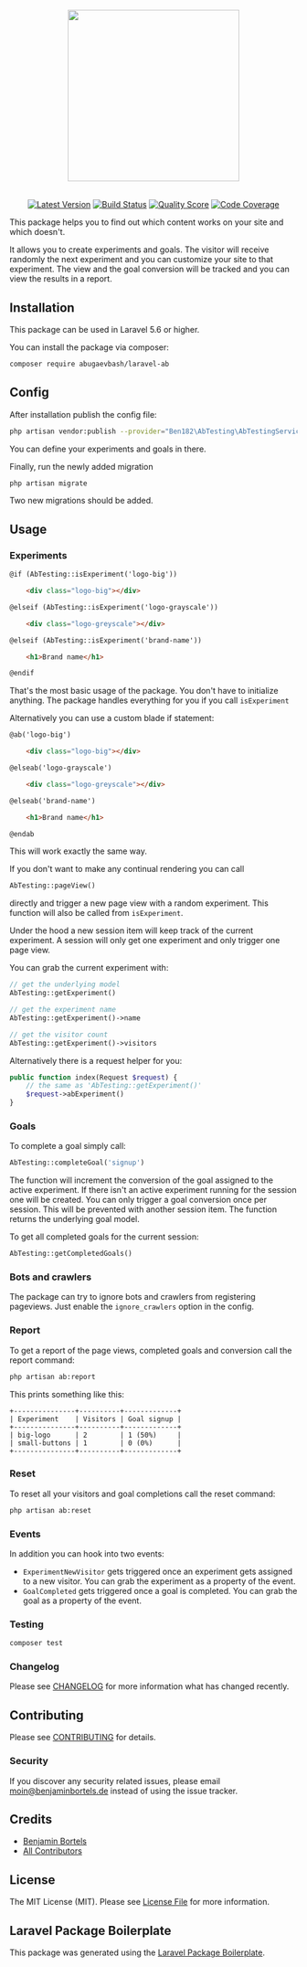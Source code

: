 <h6 align="center">
    <img src="https://i.ibb.co/hy7fjMG/Laravel-AB.png" width="300"/>
</h6>

<p align="center"><a href="https://github.com/abugaevbash/laravel-ab/releases"><img src="https://camo.githubusercontent.com/c3ce61db6a98f1a6d141a4fc3b3f83c182674ba8/68747470733a2f2f696d672e736869656c64732e696f2f6769746875622f72656c656173652f62656e3138322f6c61726176656c2d61622e7376673f7374796c653d666c61742d737175617265" alt="Latest Version" data-canonical-src="https://img.shields.io/github/release/abugaevbash/laravel-ab.svg?style=flat-square" style="max-width:100%;"></a>
<a href="https://travis-ci.org/abugaevbash/laravel-ab" rel="nofollow"><img src="https://camo.githubusercontent.com/7994c56ad88fb3e839360835571cc670d88af2e2/68747470733a2f2f696d672e736869656c64732e696f2f7472617669732f62656e3138322f6c61726176656c2d61622f6d61737465722e7376673f7374796c653d666c61742d737175617265" alt="Build Status" data-canonical-src="https://img.shields.io/travis/abugaevbash/laravel-ab/master.svg?style=flat-square" style="max-width:100%;"></a>
<a href="https://scrutinizer-ci.com/g/abugaevbash/laravel-ab" rel="nofollow"><img src="https://camo.githubusercontent.com/88e5e8e14c12f93518fa07a025a15893ae8772e4/68747470733a2f2f696d672e736869656c64732e696f2f7363727574696e697a65722f672f62656e3138322f6c61726176656c2d61622e7376673f7374796c653d666c61742d737175617265" alt="Quality Score" data-canonical-src="https://img.shields.io/scrutinizer/g/abugaevbash/laravel-ab.svg?style=flat-square" style="max-width:100%;"></a>
<a href="https://scrutinizer-ci.com/g/abugaevbash/laravel-ab/?branch=master" rel="nofollow"><img src="https://camo.githubusercontent.com/de896bb05aa6d6224d2c1e7be81c36b18895128d/68747470733a2f2f7363727574696e697a65722d63692e636f6d2f672f62656e3138322f6c61726176656c2d61622f6261646765732f636f7665726167652e706e673f623d6d6173746572" alt="Code Coverage" data-canonical-src="https://scrutinizer-ci.com/g/abugaevbash/laravel-ab/badges/coverage.png?b=master" style="max-width:100%;"></a></p>

This package helps you to find out which content works on your site and which doesn't.

It allows you to create experiments and goals. The visitor will receive randomly the next experiment and you can customize your site to that experiment. The view and the goal conversion will be tracked and you can view the results in a report.

## Installation

This package can be used in Laravel 5.6 or higher.

You can install the package via composer:

```bash
composer require abugaevbash/laravel-ab
```

## Config

After installation publish the config file:

```bash
php artisan vendor:publish --provider="Ben182\AbTesting\AbTestingServiceProvider"
```

You can define your experiments and goals in there.

Finally, run the newly added migration

```bash
php artisan migrate
```

Two new migrations should be added.

## Usage

### Experiments

```html
@if (AbTesting::isExperiment('logo-big'))

    <div class="logo-big"></div>

@elseif (AbTesting::isExperiment('logo-grayscale'))

    <div class="logo-greyscale"></div>

@elseif (AbTesting::isExperiment('brand-name'))

    <h1>Brand name</h1>

@endif
```

That's the most basic usage of the package. You don't have to initialize anything. The package handles everything for you if you call `isExperiment`

Alternatively you can use a custom blade if statement:

```html
@ab('logo-big')

    <div class="logo-big"></div>

@elseab('logo-grayscale')

    <div class="logo-greyscale"></div>

@elseab('brand-name')

    <h1>Brand name</h1>

@endab
```

This will work exactly the same way.

If you don't want to make any continual rendering you can call

```php
AbTesting::pageView()
```

directly and trigger a new page view with a random experiment. This function will also be called from `isExperiment`.

Under the hood a new session item will keep track of the current experiment. A session will only get one experiment and only trigger one page view.

You can grab the current experiment with:

```php
// get the underlying model
AbTesting::getExperiment()

// get the experiment name
AbTesting::getExperiment()->name

// get the visitor count
AbTesting::getExperiment()->visitors
```

Alternatively there is a request helper for you:

```php
public function index(Request $request) {
    // the same as 'AbTesting::getExperiment()'
    $request->abExperiment()
}
```

### Goals

To complete a goal simply call:

```php
AbTesting::completeGoal('signup')
```

The function will increment the conversion of the goal assigned to the active experiment. If there isn't an active experiment running for the session one will be created. You can only trigger a goal conversion once per session. This will be prevented with another session item. The function returns the underlying goal model.

To get all completed goals for the current session:

```php
AbTesting::getCompletedGoals()
```

### Bots and crawlers

The package can try to ignore bots and crawlers from registering pageviews. Just enable the `ignore_crawlers` option in the config.

### Report

To get a report of the page views, completed goals and conversion call the report command:

```bash
php artisan ab:report
```

This prints something like this:

```
+---------------+----------+-------------+
| Experiment    | Visitors | Goal signup |
+---------------+----------+-------------+
| big-logo      | 2        | 1 (50%)     |
| small-buttons | 1        | 0 (0%)      |
+---------------+----------+-------------+
```

### Reset

To reset all your visitors and goal completions call the reset command:

```bash
php artisan ab:reset
```

### Events

In addition you can hook into two events:

- `ExperimentNewVisitor` gets triggered once an experiment gets assigned to a new visitor. You can grab the experiment as a property of the event.
- `GoalCompleted` gets triggered once a goal is completed. You can grab the goal as a property of the event.

### Testing

``` bash
composer test
```

### Changelog

Please see [CHANGELOG](CHANGELOG.md) for more information what has changed recently.

## Contributing

Please see [CONTRIBUTING](CONTRIBUTING.md) for details.

### Security

If you discover any security related issues, please email moin@benjaminbortels.de instead of using the issue tracker.

## Credits

- [Benjamin Bortels](https://github.com/abugaevbash)
- [All Contributors](../../contributors)

## License

The MIT License (MIT). Please see [License File](LICENSE.md) for more information.

## Laravel Package Boilerplate

This package was generated using the [Laravel Package Boilerplate](https://laravelpackageboilerplate.com).

